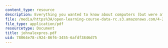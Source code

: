```yaml
---
content_type: resource
description: Everything you wanted to know about computers (but were afraid to ask)
file: /media/https%3A/open-learning-course-data-rc.s3.amazonaws.com/4-273-introduction-to-design-inquiry-fall-2001/78064e78c92486f634556afdf3846d75_johnalexpres.pdf
file_type: application/pdf
resourcetype: Document
title: johnalexpres.pdf
uid: 78064e78-c924-86f6-3455-6afdf3846d75
---
```

